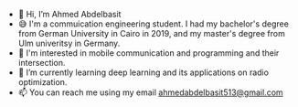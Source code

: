 - 👋 Hi, I’m Ahmed Abdelbasit
- 😅 I'm a commuication engineering student. I had my bachelor's degree from German University in Cairo in 2019, and my master's degree from Ulm univeritsy in Germany.
- 👀 I'm interested in mobile communication and programming and their intersection. 
- 🌱 I’m currently learning deep learning and its applications on radio optimization.
- 📫 You can reach me using my email ahmedabdelbasit513@gmail.com

